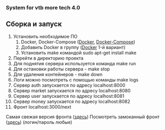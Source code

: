 ### System for vtb more tech 4.0

## Сборка и запуск
1. Установить необходимое ПО
    1. Docker, Docker-Compose ([Docker](https://docs.docker.com/engine/install/ubuntu/), [Docker-Compose](https://docs.docker.com/compose/install/))
    2. Добавить Docker в группу ([Docker](https://itsecforu.ru/2018/04/12/как-использовать-docker-без-sudo-на-ubuntu/) 1-й вариант)
    3. Установить make командой sudo apt-get install make
2. Перейти в директорию проекта
3. Для поднятия сервера используется команда make run
4. Для остановки работы сервера - make stop
5. Для удаления контейнеров - make down
6. Логи можно посмотреть с помощью команды make logs
7. Сервер auth запускается по адресу localhost:8000
8. Сервер market запускается по адресу localhost:8080
9. Сервер user запускается по адресу localhost:8081
10. Сервер money запускается по адресу localhost:8082
11. Фронт localhost:3000/next

Самая свежая версия фронта ([здесь](https://github.com/vpasport/vtb-hack))
Посмотреть замоканный фронт ([здесь](http://82.146.55.184/next)) (логин/пароль любые)